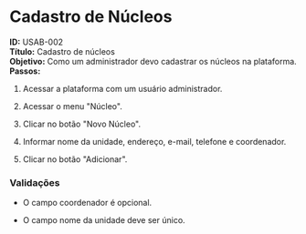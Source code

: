 # Cadastro de Núcleos
**ID:** USAB-002  
**Título:** Cadastro de núcleos \
**Objetivo:** Como um administrador devo cadastrar os núcleos na plataforma.  
**Passos:**

1.  Acessar a plataforma com um usuário administrador.
    
2.  Acessar o menu "Núcleo".
    
3.  Clicar no botão "Novo Núcleo".
    
4.  Informar nome da unidade, endereço, e-mail, telefone e coordenador. 

6. Clicar no botão "Adicionar".

 ### Validações    

-  O campo coordenador é opcional.

-  O campo nome da unidade deve ser único.
